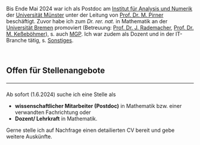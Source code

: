 Bis Ende Mai 2024 war ich als Postdoc am <a href="https://www.uni-muenster.de/AMM/institute.shtml">Institut für Analysis und Numerik</a> der <a href="https://www.uni-muenster.de/de/">Universität Münster</a> unter der Leitung von <a href="https://www.uni-muenster.de/AMM/Pirner/index.shtml">Prof. Dr. M. Pirner</a> beschäftigt. Zuvor habe ich zum <i>Dr. rer. nat.</i> in Mathematik an der <a href="https://www.uni-bremen.de/">Universität Bremen</a> promoviert (Betreuung: <a href="https://www.math.uni-hamburg.de/forschung/bereiche/am/ang-dynamische-systeme/personen/rademacher-jens.html">Prof. Dr. J. Rademacher</a>, <a href="https://www.uni-bremen.de/dynsys/members/prof-dr-marc-kesseboehmer">Prof. Dr. M. Keßeböhmer</a>), s. auch <a href="https://www.mathgenealogy.org/id.php?id=277103">MGP</a>. Ich war zudem als Dozent und in der IT-Branche tätig, s. <a href="https://www.dulbrich.de/#Sonstiges">Sonstiges</a>.

<br>

## Offen für Stellenangebote <hr>
Ab sofort (1.6.2024) suche ich eine Stelle als 
<ul>
<li> <b>wissenschaftlicher Mitarbeiter (Postdoc)</b> in Mathematik bzw. einer verwandten Fachrichtung oder </li>
<li> <b>Dozent/ Lehrkraft</b> in Mathematik.</li>
</ul>
Gerne stelle ich auf Nachfrage einen detailierten CV bereit und gebe weitere Auskünfte.



 






